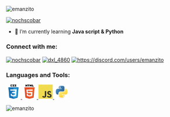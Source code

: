 <p align="left"> <img src="https://komarev.com/ghpvc/?username=emanzito&label=Profile%20views&color=0e75b6&style=flat" alt="emanzito" /> </p>

<p align="left"> <a href="https://twitter.com/nochscobar" target="blank"><img src="https://img.shields.io/twitter/follow/nochscobar?logo=twitter&style=for-the-badge" alt="nochscobar" /></a> </p>

- 🌱 I’m currently learning **Java script & Python**

<h3 align="left">Connect with me:</h3>
<p align="left">
<a href="https://twitter.com/nochscobar" target="blank"><img align="center" src="https://raw.githubusercontent.com/rahuldkjain/github-profile-readme-generator/master/src/images/icons/Social/twitter.svg" alt="nochscobar" height="30" width="40" /></a>
<a href="https://instagram.com/dxl_4860" target="blank"><img align="center" src="https://raw.githubusercontent.com/rahuldkjain/github-profile-readme-generator/master/src/images/icons/Social/instagram.svg" alt="dxl_4860" height="30" width="40" /></a>
<a href="https://discord.gg/Bm4fmh7Y" target="blank"><img align="center" src="https://raw.githubusercontent.com/rahuldkjain/github-profile-readme-generator/master/src/images/icons/Social/discord.svg" alt="https://discord.com/users/emanzito" height="30" width="40" /></a>
</p>

<h3 align="left">Languages and Tools:</h3>
<p align="left"> <a href="https://www.w3schools.com/css/" target="_blank" rel="noreferrer"> <img src="https://raw.githubusercontent.com/devicons/devicon/master/icons/css3/css3-original-wordmark.svg" alt="css3" width="40" height="40"/> </a> <a href="https://www.w3.org/html/" target="_blank" rel="noreferrer"> <img src="https://raw.githubusercontent.com/devicons/devicon/master/icons/html5/html5-original-wordmark.svg" alt="html5" width="40" height="40"/> </a> <a href="https://developer.mozilla.org/en-US/docs/Web/JavaScript" target="_blank" rel="noreferrer"> <img src="https://raw.githubusercontent.com/devicons/devicon/master/icons/javascript/javascript-original.svg" alt="javascript" width="40" height="40"/> </a> <a href="https://www.python.org" target="_blank" rel="noreferrer"> <img src="https://raw.githubusercontent.com/devicons/devicon/master/icons/python/python-original.svg" alt="python" width="40" height="40"/> </a> </p>

<p><img align="left" src="https://github-readme-stats.vercel.app/api/top-langs?username=emanzito&show_icons=true&locale=en&layout=compact" alt="emanzito" /></p>



